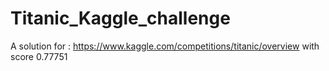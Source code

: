 # Titanic_Kaggle_challenge
A solution for : https://www.kaggle.com/competitions/titanic/overview with score 0.77751
